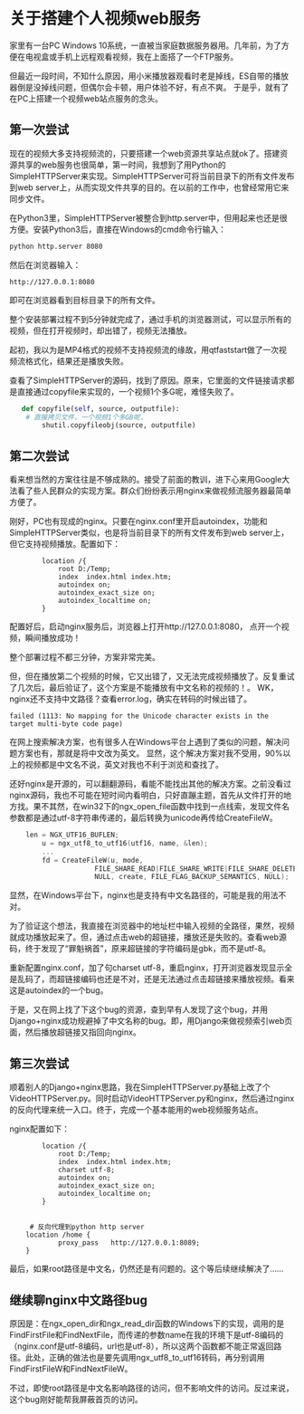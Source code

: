 # 关于搭建个人视频web服务

家里有一台PC Windows 10系统，一直被当家庭数据服务器用。几年前，为了方便在电视盒或手机上远程观看视频，我在上面搭了一个FTP服务。

但最近一段时间，不知什么原因，用小米播放器观看时老是掉线，ES自带的播放器倒是没掉线问题，但偶尔会卡顿，用户体验不好，有点不爽。
于是乎，就有了在PC上搭建一个视频web站点服务的念头。

## 第一次尝试

现在的视频大多支持视频流的，只要搭建一个web资源共享站点就ok了。搭建资源共享的web服务也很简单，第一时间，我想到了用Python的SimpleHTTPServer来实现。SimpleHTTPServer可将当前目录下的所有文件发布到web server上，从而实现文件共享的目的。在以前的工作中，也曾经常用它来同步文件。

在Python3里，SimpleHTTPServer被整合到http.server中，但用起来也还是很方便。安装Python3后，直接在Windows的cmd命令行输入：

```bash
python http.server 8080
```
然后在浏览器输入：
```
http://127.0.0.1:8080
```
即可在浏览器看到目标目录下的所有文件。

整个安装部署过程不到5分钟就完成了，通过手机的浏览器测试，可以显示所有的视频，但在打开视频时，却出错了，视频无法播放。

起初，我以为是MP4格式的视频不支持视频流的缘故，用qtfaststart做了一次视频流格式化，结果还是播放失败。

查看了SimpleHTTPServer的源码，找到了原因。原来，它里面的文件链接请求都是直接通过copyfile来实现的，一个视频1个多G呢，难怪失败了。
```python
   def copyfile(self, source, outputfile):
	# 直接拷贝文件，一个视频1个多GB呢，
        shutil.copyfileobj(source, outputfile)
```

## 第二次尝试

看来想当然的方案往往是不够成熟的。接受了前面的教训，进下心来用Google大法看了些人民群众的实现方案。群众们纷纷表示用nginx来做视频流服务器最简单方便了。

刚好，PC也有现成的nginx。只要在nginx.conf里开启autoindex，功能和SimpleHTTPServer类似，也是将当前目录下的所有文件发布到web server上，但它支持视频播放。配置如下：
```nginx
        location /{
            root D:/Temp;
            index  index.html index.htm;
            autoindex on;
            autoindex_exact_size on;
            autoindex_localtime on;
        }
```
配置好后，启动nginx服务后，浏览器上打开http://127.0.0.1:8080， 点开一个视频，瞬间播放成功！

整个部署过程不都三分钟，方案非常完美。


但，但在播放第二个视频的时候，它又出错了，又无法完成视频播放了。反复重试了几次后，最后验证了，这个方案是不能播放有中文名称的视频的！。
WK，nginx还不支持中文路径？查看error.log，确实在转码的时候出错了。
```
failed (1113: No mapping for the Unicode character exists in the target multi-byte code page)
```

在网上搜索解决方案，也有很多人在Windows平台上遇到了类似的问题，解决问题方案也有，那就是将中文改为英文。
显然，这个解决方案对我不受用，90%以上的视频都是中文名不说，英文对我也不利于浏览和查找了。

还好nginx是开源的，可以翻翻源码，看能不能找出其他的解决方案。之前没看过nginx源码，我也不可能在短时间内看明白，只好直蹦主题，首先从文件打开的地方找。果不其然，在win32下的ngx_open_file函数中找到一点线索，发现文件名参数都是通过utf-8字符串传递的，最后转换为unicode再传给CreateFileW。
```c
	len = NGX_UTF16_BUFLEN;
    	u = ngx_utf8_to_utf16(utf16, name, &len);
    	...
    	fd = CreateFileW(u, mode,
                     FILE_SHARE_READ|FILE_SHARE_WRITE|FILE_SHARE_DELETE,
                     NULL, create, FILE_FLAG_BACKUP_SEMANTICS, NULL);
```
显然，在Windows平台下，nginx也是支持有中文名路径的，可能是我的用法不对。

为了验证这个想法，我直接在浏览器中的地址栏中输入视频的全路径，果然，视频就成功播放起来了。但，通过点击web的超链接，播放还是失败的。查看web源码，终于发现了“罪魁祸首”，原来超链接的字符编码是gbk，而不是utf-8。

重新配置nginx.conf，加了句charset utf-8，重启nginx，打开浏览器发现显示全是乱码了，而超链接编码也还是不对，还是无法通过点击超链接来播放视频。看来这是autoindex的一个bug。

于是，又在网上找了下这个bug的资源，查到早有人发现了这个bug，并用Django+nginx成功规避掉了中文名称的bug。即，用Django来做视频索引web页面，然后播放超链接又指回向nginx。


## 第三次尝试

顺着别人的Django+nginx思路，我在SimpleHTTPServer.py基础上改了个VideoHTTPServer.py。同时启动VideoHTTPServer.py和nginx，然后通过nginx的反向代理来统一入口。终于，完成一个基本能用的web视频服务站点。

nginx配置如下：
```nginx
        location /{
            root D:/Temp;
            index  index.html index.htm;
            charset utf-8;
            autoindex on;
            autoindex_exact_size on;
            autoindex_localtime on;
        }

  
 	 # 反向代理到python http server
  	location /home {
      		proxy_pass   http://127.0.0.1:8089;
  	}	
```


最后，如果root路径是中文名，仍然还是有问题的。这个等后续继续解决了……

## 继续聊nginx中文路径bug

原因是：在ngx_open_dir和ngx_read_dir函数的Windows下的实现，调用的是FindFirstFile和FindNextFile，而传递的参数name在我的环境下是utf-8编码的（nginx.conf是utf-8编码，url也是utf-8），所以这两个函数都不能正常返回路径。此处，正确的做法也是要先调用ngx_utf8_to_utf16转码，再分别调用FindFirstFileW和FindNextFileW。

不过，即使root路径是中文名影响路径的访问，但不影响文件的访问。反过来说，这个bug刚好能帮我屏蔽首页的访问。

